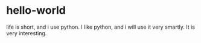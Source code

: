 # hello-world
life is short, and i use python.
I like python, and i will use it very smartly.
It is very interesting.
